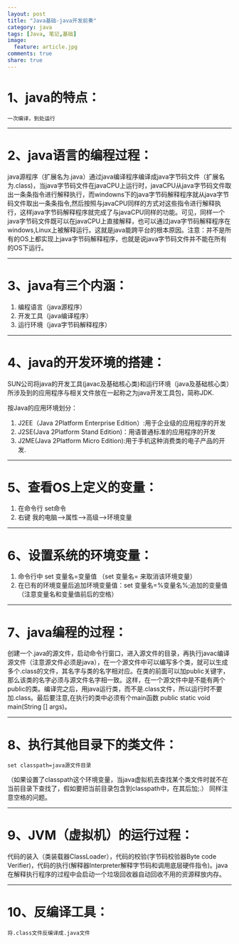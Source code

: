 ```yaml
---
layout: post
title: "Java基础-java开发前奏"
category: java
tags: [Java, 笔记,基础]
image:
  feature: article.jpg
comments: true
share: true
---
```


# 1、java的特点： #
	一次编译，到处运行	

----------


# 2、java语言的编程过程： #
java源程序（扩展名为.java）通过java编译程序编译成java字节码文件（扩展名为.class)，当java字节码文件在javaCPU上运行时，javaCPU从java字节码文件取出一条条指令进行解释执行，而windowns下的java字节码解释程序就从java字节码文件取出一条条指令,然后按照与javaCPU同样的方式对这些指令进行解释执行，这样java字节码解释程序就完成了与javaCPU同样的功能。可见，同样一个java字节码文件既可以在javaCPU上直接解释，也可以通过java字节码解释程序在windows,Linux上被解释运行。这就是java能跨平台的根本原因。注意：并不是所有的OS上都实现上java字节码解释程序，也就是说java字节码文件并不能在所有的OS下运行。

----------

# 3、java有三个内涵： #

1. 编程语言（java源程序）
2. 开发工具（java编译程序） 
3. 运行环境（java字节码解释程序）

----------

# 4、java的开发环境的搭建： #

SUN公司将java的开发工具(javac及基础核心类)和运行环境（java及基础核心类）所涉及到的应用程序与相关文件放在一起称之为java开发工具包，简称JDK.

按Java的应用环境划分：

1. J2EE（Java 2Platform Enterprise Edition）:用于企业级的应用程序的开发
1. J2SE(Java 2Platform Stand Edition)：用语普通标准的应用程序的开发
1. J2ME(Java 2Platform Micro Edition):用于手机这种消费类的电子产品的开发.

----------

# 5、查看OS上定义的变量： #

1. 在命令行 set命令
1. 右键 我的电脑-->属性-->高级-->环境变量

----------

# 6、设置系统的环境变量： 

1. 命令行中 set 变量名=变量值 （set 变量名=     来取消该环境变量）
1. 在已有的环境变量后追加环境变量值：set 变量名=%变量名%;追加的变量值  （注意变量名和变量值前后的空格）

----------

# 7、java编程的过程： #
创建一个.java的源文件，启动命令行窗口，进入源文件的目录，再执行javac编译源文件（注意源文件必须是java），在一个源文件中可以编写多个类，就可以生成多个.class的文件，其名字与类的名字相对应。在类的前面可以加public关键字，那么该类的名字必须与源文件名字相一致。这样，在一个源文件中是不能有两个public的类。编译完之后，用java运行类，而不是.class文件，所以运行时不要加.class。最后要注意,在执行的类中必须有个main函数 public static void main(String [] args)。

----------


# 8、执行其他目录下的类文件： #

	set classpath=java源文件目录

（如果设置了classpath这个环境变量，当java虚拟机去查找某个类文件时就不在当前目录下查找了，假如要把当前目录包含到classpath中，在其后加;.） 同样注意空格的问题。

----------

# 9、JVM（虚拟机）的运行过程： #

代码的装入（类装载器ClassLoader），代码的校验(字节码校验器Byte code Verifier)，代码的执行(解释器Interpreter解释字节码和调用底层硬件指令)。java在解释执行程序的过程中会启动一个垃圾回收器自动回收不用的资源释放内存。

----------

# 10、反编译工具： #
	将.class文件反编译成.java文件